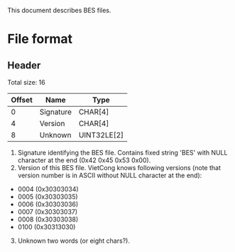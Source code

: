This document describes BES files.

File format
===========

Header
------

Total size: 16

| Offset | Name      | Type          |
|--------|-----------|---------------|
| 0      | Signature | CHAR[4]       |
| 4      | Version   | CHAR[4]       |
| 8      | Unknown   | UINT32LE[2]   |

1. Signature identifying the BES file. Contains fixed string 'BES' with NULL character at the end (0x42 0x45 0x53 0x00).
2. Version of this BES file. VietCong knows following versions (note that version number is in ASCII without NULL character at the end):
  - 0004 (0x30303034)
  - 0005 (0x30303035)
  - 0006 (0x30303036)
  - 0007 (0x30303037)
  - 0008 (0x30303038)
  - 0100 (0x30313030)
3. Unknown two words (or eight chars?).
